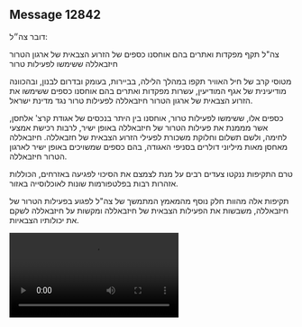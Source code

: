 ## Message 12842

דובר צה״ל:

צה"ל תקף מפקדות ואתרים בהם אוחסנו כספים של הזרוע הצבאית של ארגון הטרור חיזבאללה ששימשו לפעילות טרור

מטוסי קרב של חיל האוויר תקפו במהלך הלילה, בביירות, בעומק ובדרום לבנון, ובהכוונה מודיעינית של אגף המודיעין, עשרות מפקדות ואתרים בהם אוחסנו כספים ששימשו את הזרוע הצבאית של ארגון הטרור חיזבאללה לפעילות טרור נגד מדינת ישראל. 

כספים אלו, ששימשו לפעילות טרור, אוחסנו בין היתר בנכסים של אגודת קרצ' אלחסן, אשר מממנת את פעילות הטרור של חיזבאללה באופן ישיר, לרבות רכישת אמצעי לחימה, ולשם תשלום וחלוקת משכורת לפעילי הזרוע הצבאית של חזבאללה. 
חיזבאללה מאחסן מאות מיליוני דולרים בסניפי האגודה, בהם כספים שמשויכים באופן ישיר לארגון הטרור חיזבאללה. 

טרם התקיפות ננקטו צעדים רבים על מנת לצמצם את הסיכוי לפגיעה באזרחים, הכוללות אזהרות רבות בפלטפורמות שונות לאוכלוסייה באזור. 

תקיפות אלה מהוות חלק נוסף מהמאמץ המתמשך של צה"ל לפגוע בפעילות הטרור של חיזבאללה, משבשות את הפעילות הצבאית של חיזבאללה ומקשות על חיזבאללה לשקם את יכולותיו הצבאיות.

![Video](https://data.iron-swords.co.il/2024/October/21/https://data.iron-swords.co.il/2024/October/21/12842/12842_media.mp4)

